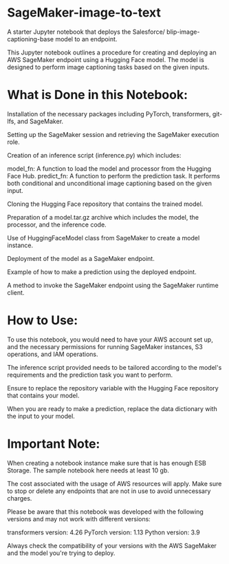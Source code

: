 # SageMaker-image-to-text
A starter Jupyter notebook that deploys the Salesforce/ blip-image-captioning-base model to an endpoint. 


This Jupyter notebook outlines a procedure for creating and deploying an AWS SageMaker endpoint using a Hugging Face model. The model is designed to perform image captioning tasks based on the given inputs.

# What is Done in this Notebook:

Installation of the necessary packages including PyTorch, transformers, git-lfs, and SageMaker.

Setting up the SageMaker session and retrieving the SageMaker execution role.

Creation of an inference script (inference.py) which includes:

model_fn: A function to load the model and processor from the Hugging Face Hub.
predict_fn: A function to perform the prediction task. It performs both conditional and unconditional image captioning based on the given input.

Cloning the Hugging Face repository that contains the trained model.

Preparation of a model.tar.gz archive which includes the model, the processor, and the inference code.

Use of HuggingFaceModel class from SageMaker to create a model instance.

Deployment of the model as a SageMaker endpoint.

Example of how to make a prediction using the deployed endpoint.

A method to invoke the SageMaker endpoint using the SageMaker runtime client.

# How to Use:

To use this notebook, you would need to have your AWS account set up, and the necessary permissions for running SageMaker instances, S3 operations, and IAM operations.

The inference script provided needs to be tailored according to the model's requirements and the prediction task you want to perform.

Ensure to replace the repository variable with the Hugging Face repository that contains your model.

When you are ready to make a prediction, replace the data dictionary with the input to your model.

# Important Note:

When creating a notebook instance make sure that is has enough ESB Storage. The sample notebook here needs at least 10 gb. 

The cost associated with the usage of AWS resources will apply. Make sure to stop or delete any endpoints that are not in use to avoid unnecessary charges.

Please be aware that this notebook was developed with the following versions and may not work with different versions:

transformers version: 4.26
PyTorch version: 1.13
Python version: 3.9

Always check the compatibility of your versions with the AWS SageMaker and the model you're trying to deploy.